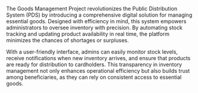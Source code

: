 The Goods Management Project revolutionizes the Public Distribution System (PDS) by introducing a comprehensive digital solution for managing essential goods. Designed with efficiency in mind, this system empowers administrators to oversee inventory with precision. By automating stock tracking and updating product availability in real time, the platform minimizes the chances of shortages or surpluses.

With a user-friendly interface, admins can easily monitor stock levels, receive notifications when new inventory arrives, and ensure that products are ready for distribution to cardholders. This transparency in inventory management not only enhances operational efficiency but also builds trust among beneficiaries, as they can rely on consistent access to essential goods.

